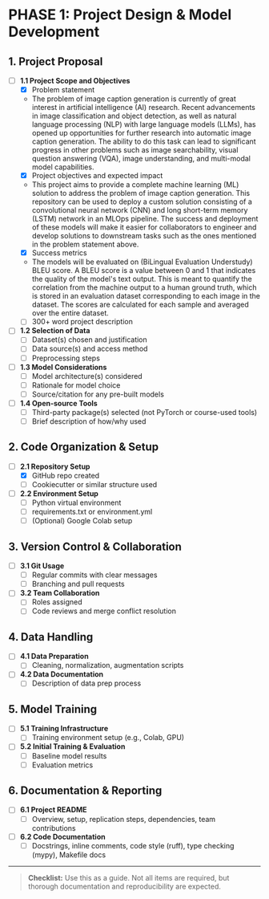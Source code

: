 # PHASE 1: Project Design & Model Development

## 1. Project Proposal
- [ ] **1.1 Project Scope and Objectives**
  - [x] Problem statement
  - The problem of image caption generation is currently of great interest in artificial intelligence (AI) research. Recent advancements in image classification and object detection, as well as natural language processing (NLP) with large language models (LLMs), has opened up opportunities for further research into automatic image caption generation. The ability to do this task can lead to significant progress in other problems such as image searchability, visual question answering (VQA), image understanding, and multi-modal model capabilities. 
  - [x] Project objectives and expected impact
  - This project aims to provide a complete machine learning (ML) solution to address the problem of image caption generation. This repository can be used to deploy a custom solution consisting of a convolutional neural network (CNN) and long short-term memory (LSTM) network in an MLOps pipeline. The success and deployment of these models will make it easier for collaborators to engineer and develop solutions to downstream tasks such as the ones mentioned in the problem statement above. 
  - [x] Success metrics
  - The models will be evaluated on (BiLingual Evaluation Understudy) BLEU score. A BLEU score is a value between 0 and 1 that indicates the quality of the model's text output. This is meant to quantify the correlation from the machine output to a human ground truth, which is stored in an evaluation dataset corresponding to each image in the dataset. The scores are calculated for each sample and averaged over the entire dataset. 
  - [ ] 300+ word project description
- [ ] **1.2 Selection of Data**
  - [ ] Dataset(s) chosen and justification
  - [ ] Data source(s) and access method
  - [ ] Preprocessing steps
- [ ] **1.3 Model Considerations**
  - [ ] Model architecture(s) considered
  - [ ] Rationale for model choice
  - [ ] Source/citation for any pre-built models
- [ ] **1.4 Open-source Tools**
  - [ ] Third-party package(s) selected (not PyTorch or course-used tools)
  - [ ] Brief description of how/why used

## 2. Code Organization & Setup
- [ ] **2.1 Repository Setup**
  - [x] GitHub repo created
  - [ ] Cookiecutter or similar structure used
- [ ] **2.2 Environment Setup**
  - [ ] Python virtual environment
  - [ ] requirements.txt or environment.yml
  - [ ] (Optional) Google Colab setup

## 3. Version Control & Collaboration
- [ ] **3.1 Git Usage**
  - [ ] Regular commits with clear messages
  - [ ] Branching and pull requests
- [ ] **3.2 Team Collaboration**
  - [ ] Roles assigned
  - [ ] Code reviews and merge conflict resolution

## 4. Data Handling
- [ ] **4.1 Data Preparation**
  - [ ] Cleaning, normalization, augmentation scripts
- [ ] **4.2 Data Documentation**
  - [ ] Description of data prep process

## 5. Model Training
- [ ] **5.1 Training Infrastructure**
  - [ ] Training environment setup (e.g., Colab, GPU)
- [ ] **5.2 Initial Training & Evaluation**
  - [ ] Baseline model results
  - [ ] Evaluation metrics

## 6. Documentation & Reporting
- [ ] **6.1 Project README**
  - [ ] Overview, setup, replication steps, dependencies, team contributions
- [ ] **6.2 Code Documentation**
  - [ ] Docstrings, inline comments, code style (ruff), type checking (mypy), Makefile docs

---

> **Checklist:** Use this as a guide. Not all items are required, but thorough documentation and reproducibility are expected.
